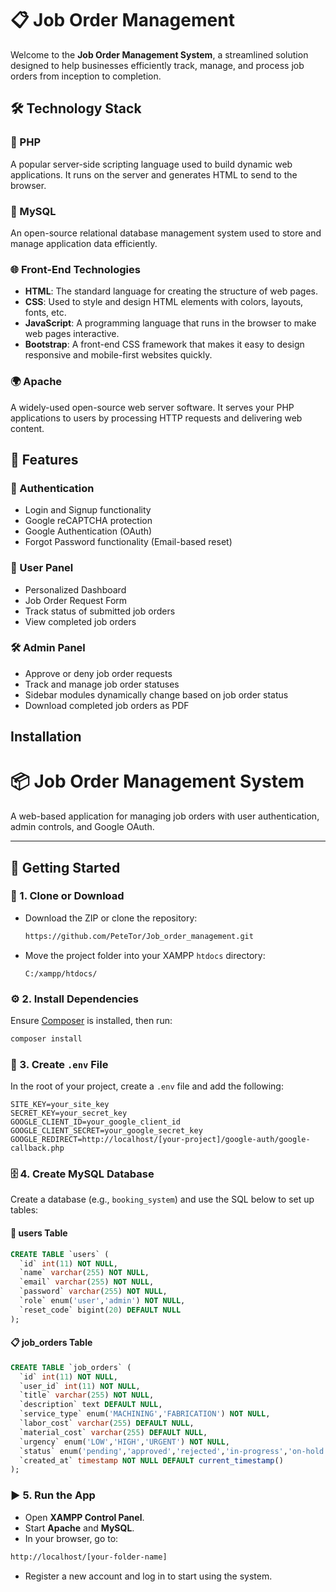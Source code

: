 # 📋 Job Order Management

Welcome to the **Job Order Management System**, a streamlined solution designed to help businesses efficiently track, manage, and process job orders from inception to completion.

## 🛠️ Technology Stack

### 🐘 PHP
A popular server-side scripting language used to build dynamic web applications. It runs on the server and generates HTML to send to the browser.

### 🐬 MySQL
An open-source relational database management system used to store and manage application data efficiently.

### 🌐 Front-End Technologies

- **HTML**: The standard language for creating the structure of web pages.  
- **CSS**: Used to style and design HTML elements with colors, layouts, fonts, etc.  
- **JavaScript**: A programming language that runs in the browser to make web pages interactive.  
- **Bootstrap**: A front-end CSS framework that makes it easy to design responsive and mobile-first websites quickly.

### 🌍 Apache
A widely-used open-source web server software. It serves your PHP applications to users by processing HTTP requests and delivering web content.

## 🚀 Features

### 🔐 Authentication
- Login and Signup functionality  
- Google reCAPTCHA protection  
- Google Authentication (OAuth)  
- Forgot Password functionality (Email-based reset)

### 👤 User Panel
- Personalized Dashboard  
- Job Order Request Form  
- Track status of submitted job orders  
- View completed job orders

### 🛠️ Admin Panel
- Approve or deny job order requests  
- Track and manage job order statuses  
- Sidebar modules dynamically change based on job order status  
- Download completed job orders as PDF

## Installation 

# 📦 Job Order Management System

A web-based application for managing job orders with user authentication, admin controls, and Google OAuth.

---

## 🚀 Getting Started

### 📁 1. Clone or Download

- Download the ZIP or clone the repository:
  ```bash
  https://github.com/PeteTor/Job_order_management.git
  ```
- Move the project folder into your XAMPP `htdocs` directory:
  ```
  C:/xampp/htdocs/
  ```

### ⚙️ 2. Install Dependencies

Ensure [Composer](https://getcomposer.org/) is installed, then run:

```bash
composer install
```

### 🔐 3. Create `.env` File

In the root of your project, create a `.env` file and add the following:

```env
SITE_KEY=your_site_key
SECRET_KEY=your_secret_key
GOOGLE_CLIENT_ID=your_google_client_id
GOOGLE_CLIENT_SECRET=your_google_secret_key
GOOGLE_REDIRECT=http://localhost/[your-project]/google-auth/google-callback.php
```

### 🗄️ 4. Create MySQL Database

Create a database (e.g., `booking_system`) and use the SQL below to set up tables:

#### 🧍 users Table

```sql
CREATE TABLE `users` (
  `id` int(11) NOT NULL,
  `name` varchar(255) NOT NULL,
  `email` varchar(255) NOT NULL,
  `password` varchar(255) NOT NULL,
  `role` enum('user','admin') NOT NULL,
  `reset_code` bigint(20) DEFAULT NULL
);
```

#### 📋 job_orders Table

```sql
CREATE TABLE `job_orders` (
  `id` int(11) NOT NULL,
  `user_id` int(11) NOT NULL,
  `title` varchar(255) NOT NULL,
  `description` text DEFAULT NULL,
  `service_type` enum('MACHINING','FABRICATION') NOT NULL,
  `labor_cost` varchar(255) DEFAULT NULL,
  `material_cost` varchar(255) DEFAULT NULL,
  `urgency` enum('LOW','HIGH','URGENT') NOT NULL,
  `status` enum('pending','approved','rejected','in-progress','on-hold','canceled','complete') DEFAULT 'pending',
  `created_at` timestamp NOT NULL DEFAULT current_timestamp()
);
```

### ▶️ 5. Run the App

- Open **XAMPP Control Panel**.
- Start **Apache** and **MySQL**.
- In your browser, go to:

```txt
http://localhost/[your-folder-name]
```

- Register a new account and log in to start using the system.
